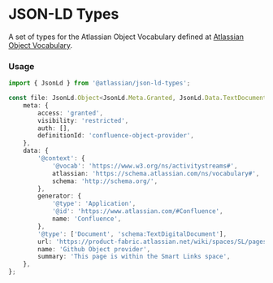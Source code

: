 # JSON-LD Types

A set of types for the Atlassian Object Vocabulary defined at [Atlassian Object Vocabulary](https://product-fabric.atlassian.net/wiki/spaces/SL/pages/460753040/Atlassian+Object+Vocabulary+JSON-LD).

### Usage

```typescript
import { JsonLd } from '@atlassian/json-ld-types';

const file: JsonLd.Object<JsonLd.Meta.Granted, JsonLd.Data.TextDocument> = {
    meta: {
        access: 'granted',
        visibility: 'restricted',
        auth: [],
        definitionId: 'confluence-object-provider',
    },
    data: {
        '@context': {
            '@vocab': 'https://www.w3.org/ns/activitystreams#',
            atlassian: 'https://schema.atlassian.com/ns/vocabulary#',
            schema: 'http://schema.org/',
        },
        generator: {
            '@type': 'Application',
            '@id': 'https://www.atlassian.com/#Confluence',
            name: 'Confluence',
        },
        '@type': ['Document', 'schema:TextDigitalDocument'],
        url: 'https://product-fabric.atlassian.net/wiki/spaces/SL/pages/876610663/Github+Object+provider',
        name: 'Github Object provider',
        summary: 'This page is within the Smart Links space',
    },
};
```
